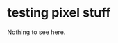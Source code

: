 # testing pixel stuff

<script src="http://127.0.0.1:8080/stats_v2/Tress.php?u=2f2kxerdtv"></script>

Nothing to see here.

